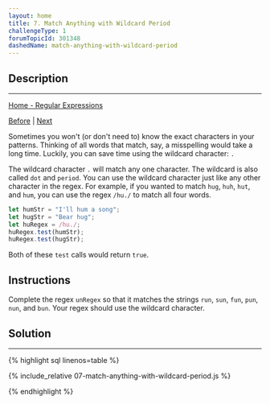 ```yaml
---
layout: home
title: 7. Match Anything with Wildcard Period
challengeType: 1
forumTopicId: 301348
dashedName: match-anything-with-wildcard-period
---
```


<div class="row">
<div class="columnStmt" markdown="1">

## Description
------

[Home - Regular Expressions](./README.md)

[Before](./06-find-more-than-the-first-match.md)  | [Next](08-match-single-character-with-multiple-possibilities.md/) 

Sometimes you won't (or don't need to) know the exact characters in your patterns. Thinking of all words that match, say, a misspelling would take a long time. Luckily, you can save time using the wildcard character: `.`

The wildcard character `.` will match any one character. The wildcard is also called `dot` and `period`. You can use the wildcard character just like any other character in the regex. For example, if you wanted to match `hug`, `huh`, `hut`, and `hum`, you can use the regex `/hu./` to match all four words.

```js
let humStr = "I'll hum a song";
let hugStr = "Bear hug";
let huRegex = /hu./;
huRegex.test(humStr);
huRegex.test(hugStr);
```

Both of these `test` calls would return `true`.

## Instructions 

Complete the regex `unRegex` so that it matches the strings `run`, `sun`, `fun`, `pun`, `nun`, and `bun`. Your regex should use the wildcard character.

</div>
<div class="columnSol" markdown="1">

## Solution
------

{% highlight sql linenos=table %}

{% include_relative 07-match-anything-with-wildcard-period.js %}

{% endhighlight %}

</div>
</div>
